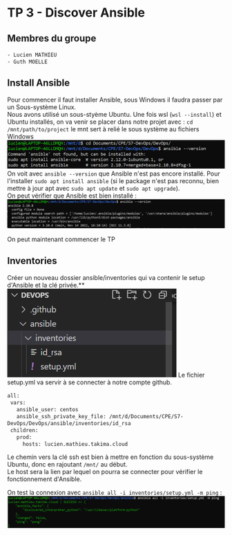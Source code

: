     
# TP 3 - Discover Ansible

## Membres du groupe
    - Lucien MATHIEU
    - Guth MOELLE

## Install Ansible
Pour commencer il faut installer Ansible, sous Windows il faudra passer par un Sous-système Linux.\
Nous avons utilisé un sous-styème Ubuntu. Une fois wsl (`wsl --install`) et Ubuntu installés, on va venir se placer dans notre projet avec : `cd /mnt/path/to/project` le mnt sert à relié le sous système au fichiers Windows\
![cd ubtuntu](./screenshot/cdMnt.PNG)
On voit avec `ansible --version` que Ansible n'est pas encore installé. Pour l'installer `sudo apt install ansible` (si le package n'est pas reconnu, bien mettre à jour apt avec `sudo apt update` et `sudo apt upgrade`).\
On peut vérifier que Ansible est bien installé :
![ansible isntallé](./screenshot/ansibleVersion.PNG)

On peut maintenant commencer le TP

## Inventories
Créer un nouveau dossier ansible/inventories qui va contenir le setup d'Ansible et la clé privée.**
![ansible folder](./screenshot/ansibleFolder.PNG)
Le fichier setup.yml va servir à se connecter à notre compte github. 
```
all:
 vars:
   ansible_user: centos
   ansible_ssh_private_key_file: /mnt/d/Documents/CPE/S7-DevOps/DevOps/ansible/inventories/id_rsa
 children:
   prod:
     hosts: lucien.mathieu.takima.cloud
```
Le chemin vers la clé ssh est bien à mettre en fonction du sous-système Ubuntu, donc en rajoutant `/mnt/` au début.\
Le host sera la lien par lequel on pourra se connecter pour vérifier le fonctionnement d'Ansible.

On test la connexion avec `ansible all -i inventories/setup.yml -m ping` :
![Connexion Ansible](./screenshot/firstConnexion.PNG)
